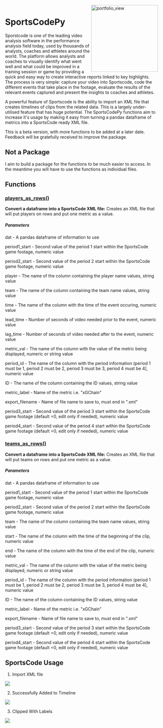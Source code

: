 
<img width="220" alt="portfolio_view" align="right" src="https://github.com/FCrSTATS/SportsCodeR/blob/master/img/SportsCodePy.png">

# SportsCodePy

Sporstcode is one of the leading video analysis software in the performance analysis field today, used by thousands of analysts, coaches and athletes around the world. The platform allows analysts and coaches to visually identify what went well and what could be improved in a training session or game by providing a quick and easy way to create interactive reports linked to key highlights. The process is very simple: capture your video into Sportscode, code the different events that take place in the footage, evaluate the results of the relevant events captured and present the insights to coaches and athletes. 

A powerful feature of Sportscode is the ability to import an XML file that creates timelines of clips from the related data. This is a largely under-utilised feature that has huge potential. The SportsCodePy functions aim to increase it's usage by making it easy from turning a pandas dataframe of metrics into a SportsCode ready XML file. 

This is a beta version, with more functions to be added at a later date. Feedback will be gratefully received to improve the package. 

## Not a Package

I aim to build a package for the functions to be much easier to access. In the meantime you will have to use the functions as individual files. 

## Functions 

### [players_as_rows()](https://github.com/FCrSTATS/SportsCodePy/blob/master/XML_players_as_rows.py)
**Convert a dataframe into a SportsCode XML file:** Creates an XML file that will put players on rows and put one metric as a value. 

##### Parameters 

dat - A pandas dataframe of information to use

period1_start - Second value of the period 1 start within the SportsCode game footage, numeric value

period2_start - Second value of the period 2 start within the SportsCode game footage, numeric value 

player - The name of the column containing the player name values, string value

team - The name of the column containing the team name values, string value

time - The name of the column with the time of the event occuring, numeric value

lead_time - Number of seconds of video needed prior to the event, numeric value

lag_time - Number of seconds of video needed after to the event, numeric value

metric_val - The name of the column with the value of the metric being displayed, numeric or string value

period_id - The name of the column with the period information (period 1 must be 1, period 2 must be 2, period 3 must be 3, period 4 must be 4], numeric value

ID - The name of the column containing the ID values, string value

metric_label - Name of the metric i.e. "xGChain"

export_filename - Name of file name to save to, must end in ".xml"

period3_start - Second value of the period 3 start within the SportsCode game footage (default =0, edit only if needed), numeric value

period4_start - Second value of the period 4 start within the SportsCode game footage (default =0, edit only if needed), numeric value 

### [teams_as_rows()](https://github.com/FCrSTATS/SportsCodePy/blob/master/XML_teams_as_rows.py)
**Convert a dataframe into a SportsCode XML file:** Creates an XML file that will put teams on rows and put one metric as a value. 

##### Parameters 

dat - A pandas dataframe of information to use

period1_start - Second value of the period 1 start within the SportsCode game footage, numeric value

period2_start - Second value of the period 2 start within the SportsCode game footage, numeric value 

team - The name of the column containing the team name values, string value

start - The name of the column with the time of the beginning of the clip, numeric value

end - The name of the column with the time of the end of the clip, numeric value

metric_val - The name of the column with the value of the metric being displayed, numeric or string value

period_id - The name of the column with the period information (period 1 must be 1, period 2 must be 2, period 3 must be 3, period 4 must be 4], numeric value

ID - The name of the column containing the ID values, string value

metric_label - Name of the metric i.e. "xGChain"

export_filename - Name of file name to save to, must end in ".xml"

period3_start - Second value of the period 3 start within the SportsCode game footage (default =0, edit only if needed), numeric value

period4_start - Second value of the period 4 start within the SportsCode game footage (default =0, edit only if needed), numeric value 
              
## SportsCode Usage 

1. Import XML file 
<img src="https://github.com/FCrSTATS/SportsCodeR/blob/master/img/import.png">

2. Successfully Added to Timeline
<img src="https://github.com/FCrSTATS/SportsCodeR/blob/master/img/imported.png">

3. Clipped With Labels
<img src="https://github.com/FCrSTATS/SportsCodeR/blob/master/img/clipped.png">
